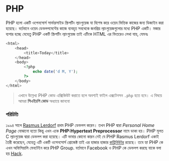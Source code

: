 # PHP
PHP হলো একটি ওপেনসোর্স সার্ভারসাইড স্ক্রিপটিং ল্যাংগুয়েজ যা বিশেষ করে ওয়েব ভিত্তিক কাজের জন্য ডিজাইন করা হয়েছে। বর্তমানে ওয়েব ডেভলপমেন্টের কাজে ব্যবহৃত সবথেকে জনপ্রিয় ল্যাংগুয়েজগুলোর মধ্যে PHP একটি। মজার ব্যপার হচ্ছে যেহেতু PHP একটি স্ক্রিপটিং ল্যাংগুয়েজ তাই এটিকে HTML এর ভিতরেও লেখা যায়, যেমনঃ

```php
<html>
	<head>
		<title>Today</title>
	</head>
	<body>
		<?php
			echo date('d M, Y');
		?>
	</body>
</html>
```

> এখানে উল্লেখ্য PHP কোড এক্সিকিউট করাতে হলে অবশ্যই ফাইল এক্সটেনসন `.php` হতে হবে। এ বিষয়ে আমরা **পিএইচপি কোড** অধ্যায়ে জানবো

### পরিচিতি
১৯৯৪ সালে [Rasmus Lerdorf](https://twitter.com/rasmus) প্রথম PHP ডেভলপ করেন। তখন PHP দ্বারা *Personal Home Page* বোঝানো হতো কিন্তু এখন একে **PHP:Hypertext Preprocessor** নামে ডাকা হয়। PHP মূলত C ল্যাংগুয়েজ দ্বারা ডেভলপ করা হয়েছে। এটি ভাবার কোনো কারন নেই যে PHP Rasmus Lerdorf একাই তৈরী করেছেন, যেহেতু এটি একটি ওপেনসোর্স প্রোজেক্ট তাই এর হাজার হাজার [কন্ট্রিবিউটর](http://php.net/credits.php) রয়েছে। তবে হ্যা PHP কে এখন অফিসিয়ালি মেনটেইন করে PHP Group. বর্তমানে Facebook ও PHP কে ডেভলপ করছে যাকে বলা হয় [Hack](http://hacklang.org/). 


